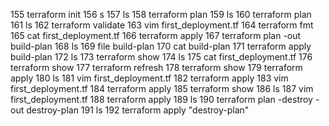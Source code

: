  155  terraform init
  156  s
  157  ls
  158  terraform plan
  159  ls
  160  terraform plan
  161  ls
  162  terraform validate
  163  vim first_deployment.tf
  164  terraform fmt
  165  cat first_deployment.tf
  166  terraform apply
  167  terraform plan -out build-plan
  168  ls
  169  file build-plan
  170  cat build-plan
  171  terraform apply build-plan
  172  ls
  173  terraform show
  174  ls
  175  cat first_deployment.tf
  176  terraform show
  177  terraform refresh
  178  terraform show
  179  terraform apply
  180  ls
  181  vim first_deployment.tf
  182  terraform apply
  183  vim first_deployment.tf
  184  terraform apply
  185  terraform show
  186  ls
  187  vim first_deployment.tf
  188  terraform apply
  189  ls
  190  terraform plan -destroy -out destroy-plan
  191  ls
  192  terraform apply "destroy-plan"
